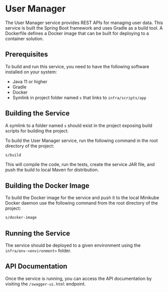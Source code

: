 # User Manager

The User Manager service provides REST APIs for managing user data.
This service is built the Spring Boot framework and uses Gradle as a build tool.
A Dockerfile defines a Docker image that can be built for deploying to a
container solution.

## Prerequisites

To build and run this service, you need to have the following software installed
on your system:

- Java 11 or higher
- Gradle
- Docker
- Symlink in project folder named `s` that links to `infra/scripts/app`

## Building the Service

A symlink to a folder named `s` should exist in the project exposing build
scripts for building the project.

To build the User Manager service, run the following command in the root
directory of the project:

```bash
s/build
```

This will compile the code, run the tests, create the service JAR file, and
push the build to local Maven for distribution.

## Building the Docker Image

To build the Docker image for the service and push it to the local Minikube
Docker daemon use the following command from the root directory of the project:

```bash
s/docker-image
```

## Running the Service

The service should be deployed to a given environment using the
`infra/env-<environment>` folder.

## API Documentation

Once the service is running, you can access the API documentation by visiting
the `/swagger-ui.html` endpoint.
